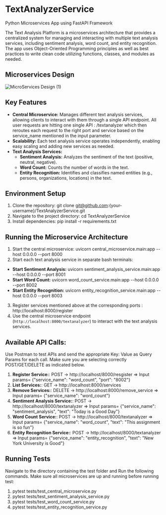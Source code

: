 # TextAnalyzerService
Python Microservices App using FastAPI Framework

The Text Analysis Platform is a microservices architecture that provides a centralized system for managing and interacting with multiple text analysis services, including sentiment analysis, word count, and entity recognition. The app uses Object-Oriented Programming principles as well as best practices to write clean code utilizing functions, classes, and modules as needed. 

## Microservices Design
![MicroServices Design (1)](https://github.com/vasaikarSimii/TextAnalyzerService/assets/71291381/49d8abd3-422b-4e95-96d7-ddcc570a41b1)

## Key Features

- **Central Microservice:** Manages different text analysis services, allowing clients to interact with them through a single API endpoint. All user requests are hitting one single API : /textanalyzer which then reroutes each request to the right port and service based on the service_name mentioned in the input parameter.
- **Scalability:** Each text analysis service operates independently, enabling easy scaling and adding new services as needed.
- **Text Analysis Services:**
  - **Sentiment Analysis:** Analyzes the sentiment of the text (positive, neutral, negative).
  - **Word Count:** Counts the number of words in the text.
  - **Entity Recognition:** Identifies and classifies named entities (e.g., persons, organizations, locations) in the text.

## Environment Setup

1. Clone the repository: git clone git@github.com:{your-username}/TextAnalyzerService.git
2. Navigate to the project directory: cd TextAnalyzerService
3. Install dependencies:  pip install -r requirements.txt 


## Running the Microservice Architecture

1. Start the central microservice: uvicorn central_microservice.main:app --host 0.0.0.0 --port 8000
2. Start each text analysis service in separate bash terminals:
   
- **Start Sentiment Analysis:** uvicorn sentiment_analysis_service.main:app --host 0.0.0.0 --port 8001
- **Start Word Count:** uvicorn word_count_service.main:app --host 0.0.0.0 --port 8002
- **Start Entity Recognition:** uvicorn entity_recognition_service.main:app --host 0.0.0.0 --port 8003
  
3. Register services mentioned above at the corresponding ports : http://localhost:8000/register
4. Use the central microservice endpoint (`http://localhost:8000/textanalyzer`) to interact with the text analysis services.
   
## Available API Calls: 
Use Postman to test APIs and send the appropriate Key: Value as Query Params for each call. Make sure you are selecting correctly POST/GET/DELETE as indicated below.

1. **Register Service:**:  POST -> http://localhost/8000/resgister => Input params= {"service_name": "word_count", "port": "8002"}
2. **List Services:**:  GET -> http://localhost:8000/services
3. **Remove Services:**: DELETE -> http://localhost:8000/remove_service => Input params= {"service_name": "word_count"}
4. **Sentiment Analysis Service:**:  POST -> http://localhost/8000/textanalyzer => Input params= {"service_name": "sentiment_analysis", "text": "Today is a Good Day"}
5. **Word Count Service:**:  POST -> http://localhost/8000/textanalyzer => Input params= {"service_name": "word_count", "text": "This assignment is so fun"}
6. **Entity Recognition Service:**:  POST -> http://localhost/8000/textanalyzer => Input params= {"service_name": "entity_recognition", "text": "New York University is Good"}

## Running Tests
Navigate to the directory containing the test folder and Run the following commands. Make sure all microservices are up and running before running test:

1. pytest tests/test_central_microservice.py
2. pytest tests/test_sentiment_analysis_service.py
3. pytest tests/test_word_count_service.py
4. pytest tests/test_entity_recognition_service.py
   




   


